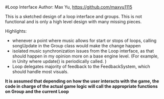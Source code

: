 #Loop Interface
Author: Max Yu, https://github.com/maxyu1115

This is a sketched design of a loop interface and groups. 
This is not functional and is only a high level design with many missing pieces.

Highlights:
- whenever a point where music allows for start or stops of loops, calling 
songUpdate in the Group class would make the change happen
- isolated music synchronization issues from the Loop interface, as that should 
happen in my opinion more on a base engine level. (For example, in Unity where
update() is periodically called. )
- Loop delegates majority of feedback to the FeedbackSystem, which should 
handle most visuals. 

**It is assumed that depending on how the user interacts with the game, 
the code in charge of the actual game logic will call the appropriate functions 
on Group and the current Loop**